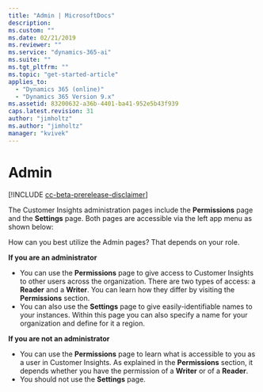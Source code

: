 ```yaml
---
title: "Admin | MicrosoftDocs"
description: 
ms.custom: ""
ms.date: 02/21/2019
ms.reviewer: ""
ms.service: "dynamics-365-ai"
ms.suite: ""
ms.tgt_pltfrm: ""
ms.topic: "get-started-article"
applies_to: 
  - "Dynamics 365 (online)"
  - "Dynamics 365 Version 9.x"
ms.assetid: 83200632-a36b-4401-ba41-952e5b43f939
caps.latest.revision: 31
author: "jimholtz"
ms.author: "jimholtz"
manager: "kvivek"
---
```

# Admin

[!INCLUDE [cc-beta-prerelease-disclaimer](../includes/cc-beta-prerelease-disclaimer.md)]

The Customer Insights administration pages include the **Permissions** page and the **Settings** page. Both pages are accessible via the left app menu as shown below:

How can you best utilize the Admin pages? That depends on your role.

**If you are an administrator**

- You can use the **Permissions** page to give access to Customer Insights to other users across the organization. There are two types of access: a **Reader** and a **Writer**. You can learn how they differ by visiting the **Permissions** section. 
- You can also use the **Settings** page to give easily-identifiable names to your instances. Within this page you can also specify a name for your organization and define for it a region. 

**If you are not an administrator**

- You can use the **Permissions** page to learn what is accessible to you as a user in Customer Insights. As explained in the **Permissions** section, it depends whether you have the permission of a **Writer** or of a **Reader**.
- You should not use the **Settings** page.
